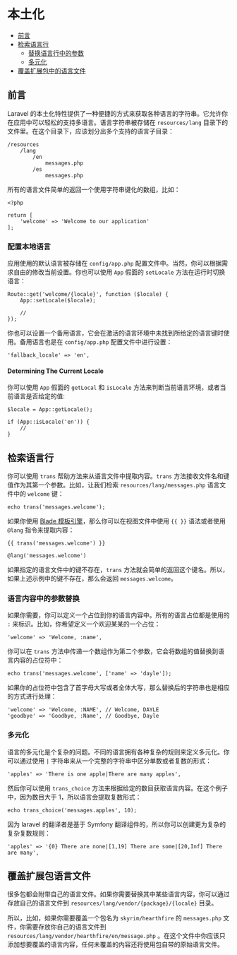 # 本土化

- [前言](#introduction)
- [检索语言行](#retrieving-language-lines)
    - [替换语言行中的参数](#replacing-parameters-in-language-lines)
    - [多元化](#pluralization)
- [覆盖扩展包中的语言文件](#overriding-package-language-files)

<a name="introduction"></a>
## 前言

Laravel 的本土化特性提供了一种便捷的方式来获取各种语言的字符串。它允许你在应用中可以轻松的支持多语言。语言字符串被存储在 `resources/lang` 目录下的文件里。在这个目录下，应该划分出多个支持的语言子目录：

    /resources
        /lang
            /en
                messages.php
            /es
                messages.php

所有的语言文件简单的返回一个使用字符串键化的数组，比如：

    <?php

    return [
        'welcome' => 'Welcome to our application'
    ];

### 配置本地语言

应用使用的默认语言被存储在 `config/app.php` 配置文件中。当然，你可以根据需求自由的修改当前设置。你也可以使用 `App` 假面的 `setLocale` 方法在运行时切换语言：

    Route::get('welcome/{locale}', function ($locale) {
        App::setLocale($locale);

        //
    });

你也可以设置一个备用语言，它会在激活的语言环境中未找到所给定的语言键时使用。备用语言也是在 `config/app.php` 配置文件中进行设置：

    'fallback_locale' => 'en',

#### Determining The Current Locale

你可以使用 `App` 假面的 `getLocal` 和 `isLocale` 方法来判断当前语言环境，或者当前语言是否给定的值:

    $locale = App::getLocale();

    if (App::isLocale('en')) {
        //
    }

<a name="retrieving-language-lines"></a>
## 检索语言行

你可以使用 `trans` 帮助方法来从语言文件中提取内容。`trans` 方法接收文件名和键值作为其第一个参数。比如，让我们检索 `resources/lang/messages.php` 语言文件中的 `welcome` 键：

    echo trans('messages.welcome');

如果你使用 [Blade 模板引擎](/docs/{{language}}/{{version}}/blade)，那么你可以在视图文件中使用 `{{ }}` 语法或者使用 `@lang` 指令来提取内容：

    {{ trans('messages.welcome') }}

    @lang('messages.welcome')

如果指定的语言文件中的键不存在，`trans` 方法就会简单的返回这个键名。所以，如果上述示例中的键不存在，那么会返回 `messages.welcome`。

<a name="replacing-parameters-in-language-lines"></a>
### 语言内容中的参数替换

如果你需要，你可以定义一个占位到你的语言内容中。所有的语言占位都是使用的 `:` 来标识。比如，你希望定义一个欢迎某某的一个占位：

    'welcome' => 'Welcome, :name',

你可以在 `trans` 方法中传递一个数组作为第二个参数，它会将数组的值替换到语言内容的占位符中：

    echo trans('messages.welcome', ['name' => 'dayle']);

如果你的占位符中包含了首字母大写或者全体大写，那么替换后的字符串也是相应的方式进行处理：

    'welcome' => 'Welcome, :NAME', // Welcome, DAYLE
    'goodbye' => 'Goodbye, :Name', // Goodbye, Dayle


<a name="pluralization"></a>
### 多元化

语言的多元化是个复杂的问题。不同的语言拥有各种复杂的规则来定义多元化。你可以通过使用 `|` 字符串来从一个完整的字符串中区分单数或者复数的形式：

    'apples' => 'There is one apple|There are many apples',

然后你可以使用 `trans_choice` 方法来根据给定的数目获取语言内容。在这个例子中，因为数目大于 1，所以语言会提取复数形式：

    echo trans_choice('messages.apples', 10);

因为 laravel 的翻译者是基于 Symfony 翻译组件的，所以你可以创建更为复杂的复杂复数规则：

    'apples' => '{0} There are none|[1,19] There are some|[20,Inf] There are many',

<a name="overriding-package-language-files"></a>
## 覆盖扩展包语言文件

很多包都会附带自己的语言文件。如果你需要替换其中某些语言内容，你可以通过存放自己的语言文件到 `resources/lang/vendor/{package}/{locale}` 目录。

所以，比如，如果你需要覆盖一个包名为 `skyrim/hearthfire` 的 `messages.php` 文件，你需要存放你自己的语言文件到 `resources/lang/vendor/hearthfire/en/message.php` 。在这个文件中你应该只添加想要覆盖的语言内容，任何未覆盖的内容还将使用包自带的原始语言文件。
